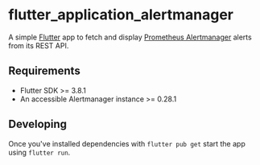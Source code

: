 # flutter_application_alertmanager

A simple [Flutter](https://flutter.dev/) app to fetch and display [Prometheus Alertmanager](https://prometheus.io/docs/alerting/alertmanager/) alerts from its REST API.

## Requirements
- Flutter SDK >= 3.8.1
- An accessible Alertmanager instance >= 0.28.1

## Developing

Once you've installed dependencies with `flutter pub get` start the app using `flutter run`.
